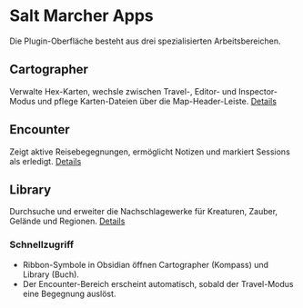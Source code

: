 # Salt Marcher Apps

Die Plugin-Oberfläche besteht aus drei spezialisierten Arbeitsbereichen.

## Cartographer
Verwalte Hex-Karten, wechsle zwischen Travel-, Editor- und Inspector-Modus und pflege Karten-Dateien über die Map-Header-Leiste. [Details](./cartographer/README.md)

## Encounter
Zeigt aktive Reisebegegnungen, ermöglicht Notizen und markiert Sessions als erledigt. [Details](./encounter/README.md)

## Library
Durchsuche und erweiter die Nachschlagewerke für Kreaturen, Zauber, Gelände und Regionen. [Details](./library/README.md)

### Schnellzugriff
- Ribbon-Symbole in Obsidian öffnen Cartographer (Kompass) und Library (Buch).
- Der Encounter-Bereich erscheint automatisch, sobald der Travel-Modus eine Begegnung auslöst.
